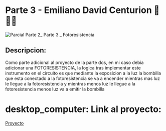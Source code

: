 # Parte 3 - Emiliano David Centurion :blue_heart::yellow_heart::blue_heart:

![Parcial Parte 2_ Parte 3 _ Fotoresistencia](https://github.com/Emuardo/Parcial-SPD/assets/107709876/1944768f-00f5-4a02-a15d-46951e36cf5e)

## Descripcion:

Como parte adicional al proyecto de la parte dos, en mi caso debia adicionar una FOTORESISTENCIA, la logica tras implementar este instrumento en el circuito es que mediante la exposicion a la luz la bombilla que esta conectado a la fotoresistencia se va a encender mientras mas luz le llegue a la fotoresistencia y mientras menos luz le llegue a la fotoresistencia menos luz va a emitir la bombilla 

# desktop_computer: Link al proyecto:

[Proyecto](https://www.tinkercad.com/things/jDgfkLzrmvQ-parcial-parte-2-parte-3-fotoresistencia/editel?sharecode=1ox5PFl3aCCiAa7PXO97ZY1imE1BQMn5DddzFQgKF2Q)
